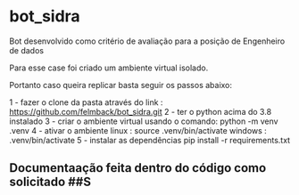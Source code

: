 # bot_sidra
Bot desenvolvido como critério de avaliação para a posição de Engenheiro de dados 

Para esse case foi criado um ambiente virtual isolado.

Portanto caso queira replicar basta seguir os passos abaixo:

1 - fazer o clone da pasta através do link : https://github.com/felmback/bot_sidra.git
2 - ter o python acima do 3.8 instalado
3 - criar o ambiente virtual usando o comando:
python -m venv .venv
4 - ativar o ambiente 
linux : source .venv/bin/activate
windows : .venv/bin/activate
5 - instalar as dependências 
pip install -r requirements.txt

## Documentaação feita dentro do código como solicitado ##S




